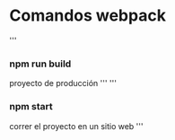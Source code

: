 # Comandos webpack
'''
 ### npm run build 
 proyecto de producción 
 '''
 '''
 ### npm start 
 correr el proyecto en un sitio web
'''